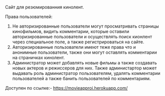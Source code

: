 Сайт для резюмированния кинолент.

Права пользователей:
1) Не авторизированные пользователи могут просматривать страницы кинофильмов, видить комментарии, которые оставили авторизированные пользователи и осуществлять поиск кионлент через специальное поле, а также регистрироваться на сайте.
2) Авторизированные пользователи имеют теже права что и анонимные пользователи, также они могут оставлять комментарии на страничках кинолент.
3) Администратор может добавлять новые фильмы а также создавать новых актеров и режиссеров для них. Также администартор может выдавать роль администратор пользователям, удалять комментарии пользователей а также банить пользователей по комментариям.

Доступен по ссылке:- https://movieapproi.herokuapp.com/
